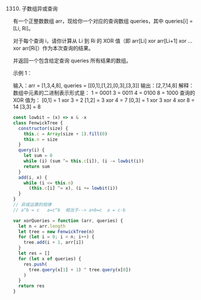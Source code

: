 1310. 子数组异或查询

有一个正整数数组 arr，现给你一个对应的查询数组 queries，其中 queries[i] = [Li, Ri]。

对于每个查询 i，请你计算从 Li 到 Ri 的 XOR 值（即 arr[Li] xor arr[Li+1] xor ... xor arr[Ri]）作为本次查询的结果。

并返回一个包含给定查询 queries 所有结果的数组。

示例 1：

输入：arr = [1,3,4,8], queries = [[0,1],[1,2],[0,3],[3,3]]
输出：[2,7,14,8]
解释：
数组中元素的二进制表示形式是：
1 = 0001
3 = 0011
4 = 0100
8 = 1000
查询的 XOR 值为：
[0,1] = 1 xor 3 = 2
[1,2] = 3 xor 4 = 7
[0,3] = 1 xor 3 xor 4 xor 8 = 14
[3,3] = 8

```js
const lowbit = (x) => x & -x
class FenwickTree {
  constructor(size) {
    this.c = Array(size + 1).fill(0)
    this.n = size
  }
  query(i) {
    let sum = 0
    while (i) (sum ^= this.c[i]), (i -= lowbit(i))
    return sum
  }
  add(i, x) {
    while (i <= this.n)
      (this.c[i] ^= x), (i += lowbit(i))
  }
}
// 异或运算的规律
// a^b = c   a=c^b  相当于--> a+b=c  a = c-b

var xorQueries = function (arr, queries) {
  let n = arr.length
  let tree = new FenwickTree(n)
  for (let i = 0; i < n; i++) {
    tree.add(i + 1, arr[i])
  }
  let res = []
  for (let x of queries) {
    res.push(
      tree.query(x[1] + 1) ^ tree.query(x[0])
    )
  }
  return res
}
```
